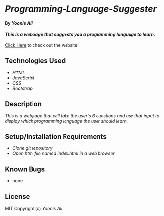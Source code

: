 # _Programming-Language-Suggester_

#### By _**Yoonis Ali**_

#### _This is a webpage that suggests you a programming language to learn._

[Click Here](https://yoonisali.github.io/programming-language-suggester/) to check out the website!

## Technologies Used

* _HTML_
* _JavaScript_
* _CSS_
* _Bootstrap_

## Description

_This is a webpage that will take the user's 6 questions and use that input to display which programming language the user should learn._

## Setup/Installation Requirements

* _Clone git repository_
* _Open html file named index.html in a web browser_

## Known Bugs

* none

## License

MIT
Copyright (c) _Yoonis Ali_
